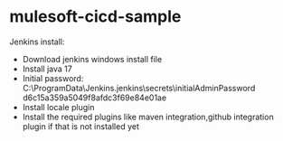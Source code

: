 # mulesoft-cicd-sample
Jenkins install:
- Download jenkins windows install file
- Install java 17
- Initial password: C:\ProgramData\Jenkins\.jenkins\secrets\initialAdminPassword
  d6c15a359a5049f8afdc3f69e84e01ae
- Install locale plugin
- Install the required plugins like maven integration,github integration plugin if that is not installed yet
###